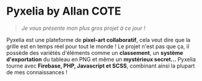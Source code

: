 
# Pyxelia by Allan COTE

> *Je vous présente mon plus gros projet à ce jour !*

 Pyxelia est une plateforme de **pixel-art collaboratif**, cela veut dire que la grille est en temps réel pour tout le monde ! Le projet n'est pas que ça, il possède des variétés d'éléments comme un **classement**, un **système d'exportation** du tableau en PNG et même un **mystérieux secret...** Pyxelia tourne avec **Firebase, PHP, Javascript et SCSS**, combinant ainsi la plupart de mes connaissances !
